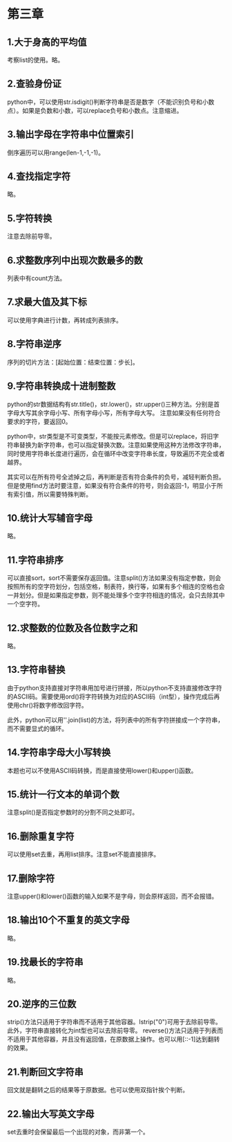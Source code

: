 第三章
==
1.大于身高的平均值
--
考察list的使用。略。

2.查验身份证
--
python中，可以使用str.isdigit()判断字符串是否是数字（不能识别负号和小数点）。如果是负数和小数，可以replace负号和小数点。注意缩进。

3.输出字母在字符串中位置索引
--
倒序遍历可以用range(len-1,-1,-1)。

4.查找指定字符
--
略。

5.字符转换
--
注意去除前导零。

6.求整数序列中出现次数最多的数
--
列表中有count方法。

7.求最大值及其下标
--
可以使用字典进行计数，再转成列表排序。

8.字符串逆序
--
序列的切片方法：[起始位置：结束位置：步长]。

9.字符串转换成十进制整数
--
python的str数据结构有str.title()，str.lower()，str.upper()三种方法。分别是首字母大写其余字母小写、所有字母小写，所有字母大写。
注意如果没有任何符合要求的字符，要返回0。

python中，str类型是不可变类型，不能按元素修改。但是可以replace，将旧字符串替换为新字符串，也可以指定替换次数。注意如果使用这种方法修改字符串，同时使用字符串长度进行遍历，会在循环中改变字符串长度，导致遍历不完全或者越界。

其实可以在所有符号全滤掉之后，再判断是否有符合条件的负号，减轻判断负担。但是使用find方法时要注意，如果没有符合条件的符号，则会返回-1，明显小于所有索引值，所以需要特殊判断。

10.统计大写辅音字母
--
略。

11.字符串排序
--
可以直接sort，sort不需要保存返回值。注意split()方法如果没有指定参数，则会按照所有的空字符划分，包括空格，制表符，换行等，如果有多个相连的空格也会一并划分。但是如果指定参数，则不能处理多个空字符相连的情况，会只去除其中一个空字符。

12.求整数的位数及各位数字之和
--
略。

13.字符串替换
--
由于python支持直接对字符串用加号进行拼接，所以python不支持直接修改字符的ASCII码。需要使用ord()将字符转换为对应的ASCII码（int型），操作完成后再使用chr()将数字修改回字符。

此外，python可以用''.join(list)的方法，将列表中的所有字符拼接成一个字符串，而不需要显式的循环。

14.字符串字母大小写转换
--
本题也可以不使用ASCII码转换，而是直接使用lower()和upper()函数。

15.统计一行文本的单词个数
--
注意split()是否指定参数时的分割不同之处即可。

16.删除重复字符
--
可以使用set去重，再用list排序。注意set不能直接排序。

17.删除字符
--
注意upper()和lower()函数的输入如果不是字母，则会原样返回，而不会报错。

18.输出10个不重复的英文字母
--
略。

19.找最长的字符串
--
略。

20.逆序的三位数
--
strip()方法只适用于字符串而不适用于其他容器。lstrip("0")可用于去除前导零。此外，字符串直接转化为int型也可以去除前导零。
reverse()方法只适用于列表而不适用于其他容器，并且没有返回值，在原数据上操作。也可以用[::-1]达到翻转的效果。

21.判断回文字符串
--
回文就是翻转之后的结果等于原数据。也可以使用双指针挨个判断。

22.输出大写英文字母
--
set去重时会保留最后一个出现的对象，而非第一个。